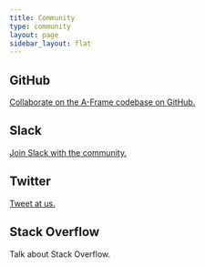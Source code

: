 ```yaml
---
title: Community
type: community
layout: page
sidebar_layout: flat
---
```


## GitHub

<a href="<%- config.github_url %>">Collaborate on the A-Frame codebase on GitHub.</a>


## Slack

<a href="<%- config.slack_url %>">Join Slack with the community.</a>


## Twitter

<a href="<%- config.twitter_url %>">Tweet at us.</a>


## Stack Overflow

Talk about Stack Overflow.
